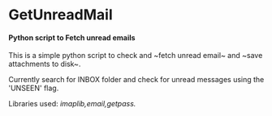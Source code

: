 GetUnreadMail
=============

#### Python script to Fetch unread emails 

This is a simple python script to check and ~fetch unread email~ and ~save attachments to disk~. 

Currently search for INBOX folder and check for unread messages using the 'UNSEEN' flag.

Libraries used: *imaplib,email,getpass.*
